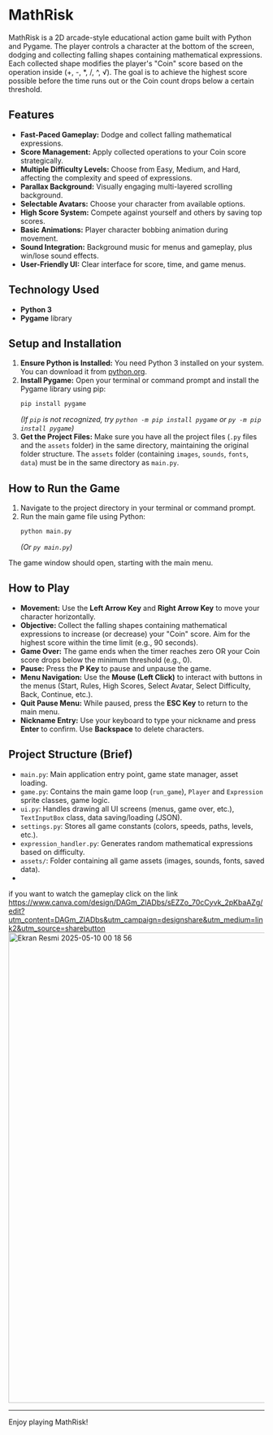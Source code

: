 # MathRisk

MathRisk is a 2D arcade-style educational action game built with Python and Pygame. The player controls a character at the bottom of the screen, dodging and collecting falling shapes containing mathematical expressions. Each collected shape modifies the player's "Coin" score based on the operation inside (+, -, *, /, ^, √). The goal is to achieve the highest score possible before the time runs out or the Coin count drops below a certain threshold.

## Features

*   **Fast-Paced Gameplay:** Dodge and collect falling mathematical expressions.
*   **Score Management:** Apply collected operations to your Coin score strategically.
*   **Multiple Difficulty Levels:** Choose from Easy, Medium, and Hard, affecting the complexity and speed of expressions.
*   **Parallax Background:** Visually engaging multi-layered scrolling background.
*   **Selectable Avatars:** Choose your character from available options.
*   **High Score System:** Compete against yourself and others by saving top scores.
*   **Basic Animations:** Player character bobbing animation during movement.
*   **Sound Integration:** Background music for menus and gameplay, plus win/lose sound effects.
*   **User-Friendly UI:** Clear interface for score, time, and game menus.

## Technology Used

*   **Python 3**
*   **Pygame** library

## Setup and Installation

1.  **Ensure Python is Installed:** You need Python 3 installed on your system. You can download it from [python.org](https://www.python.org/downloads/).
2.  **Install Pygame:** Open your terminal or command prompt and install the Pygame library using pip:
    ```bash
    pip install pygame
    ```
    *(If `pip` is not recognized, try `python -m pip install pygame` or `py -m pip install pygame`)*
3.  **Get the Project Files:** Make sure you have all the project files (`.py` files and the `assets` folder) in the same directory, maintaining the original folder structure. The `assets` folder (containing `images`, `sounds`, `fonts`, `data`) must be in the same directory as `main.py`.

## How to Run the Game

1.  Navigate to the project directory in your terminal or command prompt.
2.  Run the main game file using Python:
    ```bash
    python main.py
    ```
    *(Or `py main.py`)*

The game window should open, starting with the main menu.

## How to Play

*   **Movement:** Use the **Left Arrow Key** and **Right Arrow Key** to move your character horizontally.
*   **Objective:** Collect the falling shapes containing mathematical expressions to increase (or decrease) your "Coin" score. Aim for the highest score within the time limit (e.g., 90 seconds).
*   **Game Over:** The game ends when the timer reaches zero OR your Coin score drops below the minimum threshold (e.g., 0).
*   **Pause:** Press the **P Key** to pause and unpause the game.
*   **Menu Navigation:** Use the **Mouse (Left Click)** to interact with buttons in the menus (Start, Rules, High Scores, Select Avatar, Select Difficulty, Back, Continue, etc.).
*   **Quit Pause Menu:** While paused, press the **ESC Key** to return to the main menu.
*   **Nickname Entry:** Use your keyboard to type your nickname and press **Enter** to confirm. Use **Backspace** to delete characters.

## Project Structure (Brief)

*   `main.py`: Main application entry point, game state manager, asset loading.
*   `game.py`: Contains the main game loop (`run_game`), `Player` and `Expression` sprite classes, game logic.
*   `ui.py`: Handles drawing all UI screens (menus, game over, etc.), `TextInputBox` class, data saving/loading (JSON).
*   `settings.py`: Stores all game constants (colors, speeds, paths, levels, etc.).
*   `expression_handler.py`: Generates random mathematical expressions based on difficulty.
*   `assets/`: Folder containing all game assets (images, sounds, fonts, saved data).
*   
if you want to watch the gameplay click on the link
https://www.canva.com/design/DAGm_ZlADbs/sEZZo_70cCyvk_2pKbaAZg/edit?utm_content=DAGm_ZlADbs&utm_campaign=designshare&utm_medium=link2&utm_source=sharebutton
<img width="925" alt="Ekran Resmi 2025-05-10 00 18 56" src="https://github.com/user-attachments/assets/db006fb0-0349-42e6-a59f-e6b8718134d9" />

---

Enjoy playing MathRisk!
